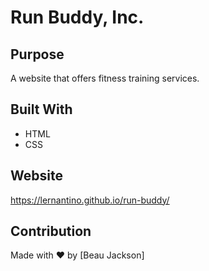 # Run Buddy, Inc.

 ## Purpose
A website that offers fitness training services.

## Built With
* HTML
* CSS
## Website
https://lernantino.github.io/run-buddy/

## Contribution
Made with ❤️ by [Beau Jackson]
